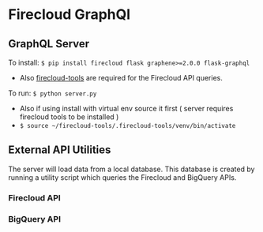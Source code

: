 
# Firecloud GraphQl

## GraphQL Server

To install: 
`` $ pip install firecloud flask graphene>=2.0.0 flask-graphql ``

* Also [firecloud-tools](https://github.com/broadinstitute/firecloud-tools) are required for the Firecloud API queries.

To run:
`` $ python server.py ``

* Also if using install with virtual env source it first ( server requires firecloud tools to be installed )
* `$ source ~/firecloud-tools/.firecloud-tools/venv/bin/activate `

## External API Utilities

The server will load data from a local database. This database is created by running a utility script which queries
the Firecloud and BigQuery APIs.

### Firecloud API



### BigQuery API
